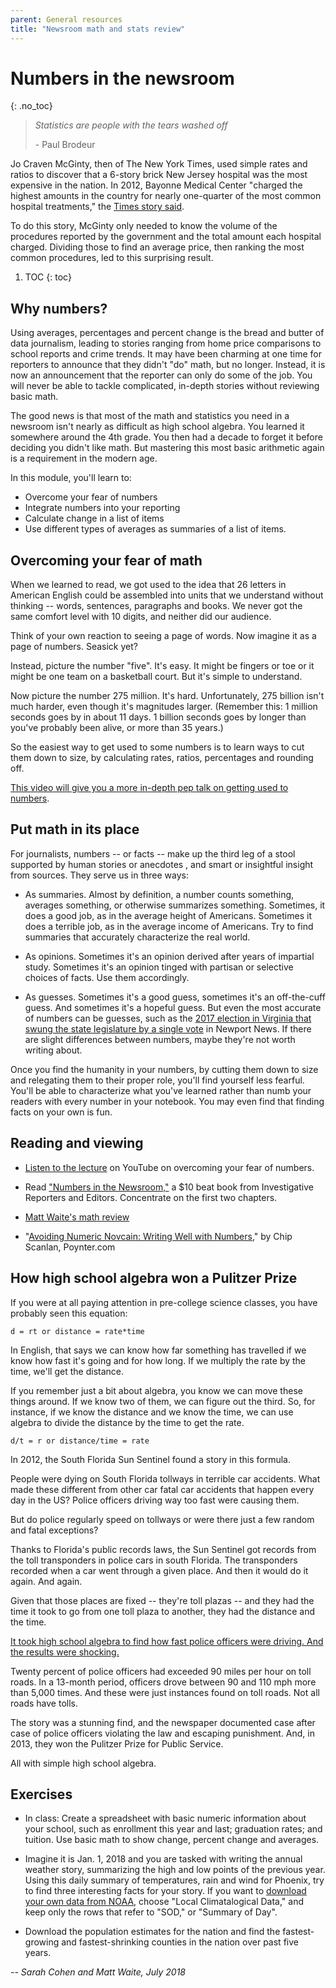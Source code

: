 ```yaml
---
parent: General resources
title: "Newsroom math and stats review"
---
```


# Numbers in the newsroom
{: .no_toc}

>*Statistics are people with the tears washed off*
>
>\- Paul Brodeur

Jo Craven McGinty, then of The New York Times, used simple rates and ratios to discover that a 6-story brick New Jersey hospital was the most expensive in the nation. In 2012, Bayonne Medical Center "charged the highest amounts in the country for nearly one-quarter of the most common hospital treatments," the [Times story said](https://www.nytimes.com/2013/05/17/business/bayonne-medical-center-has-highest-us-billing-rates.html).

To do this story, McGinty only needed to know the volume of the procedures reported by the government and the total amount each hospital charged. Dividing those to find an average price, then ranking the most common procedures, led to this surprising result.

1. TOC
{: toc}


## Why numbers?

Using averages, percentages and percent change is the bread and butter of data journalism, leading to stories ranging from home price comparisons to school reports and crime trends. It may have been charming at one time for reporters to announce that they didn't "do" math, but no longer. Instead, it is now an announcement that the reporter can only do some of the job. You will never be able to tackle complicated, in-depth stories without reviewing basic math.

The good news is that most of the math and statistics you need in a newsroom isn't nearly as difficult as high school algebra. You learned it somewhere around the 4th grade. You then had a decade to forget it before deciding you didn't like math. But mastering this most basic arithmetic again is a requirement in the modern age.

In this module, you'll learn to:

* Overcome your fear of numbers
* Integrate numbers into your reporting
* Calculate change in a list of items
* Use different types of averages as summaries of a list of items.

## Overcoming your fear of math

When we learned to read, we got used to the idea that 26 letters in American English could be assembled into units that we understand without thinking -- words, sentences, paragraphs and books. We never got the same comfort level with 10 digits, and neither did our audience.

Think of your own reaction to seeing a page of words. Now imagine it as a page of numbers. Seasick yet?

Instead, picture the number "five". It's easy. It might be fingers or toe or it might be one team on a basketball court. But it's simple to understand.

Now picture the number 275 million. It's hard. Unfortunately, 275 billion isn't much harder, even though it's magnitudes larger. (Remember this: 1 million seconds goes by in about 11 days. 1 billion seconds goes by longer than you've probably been alive, or more than 35 years.)

So the easiest way to get used to some numbers is to learn ways to cut them down to size, by calculating rates, ratios, percentages and rounding off.

[This video will give you a more in-depth pep talk on getting used to numbers](https://youtu.be/lZjsCycecNc).

## Put math in its place

For journalists, numbers -- or facts -- make up the third leg of a stool supported by human stories or anecdotes , and smart or insightful insight from sources.  They serve us in three ways:

* As summaries. Almost by definition, a number counts something, averages something, or otherwise summarizes something. Sometimes, it does a good job, as in the average height of Americans. Sometimes it does a terrible job, as in the average income of Americans. Try to find summaries that accurately characterize the real world.

* As opinions. Sometimes it's an opinion derived after years of impartial study. Sometimes it's an opinion tinged with partisan or selective choices of facts. Use them accordingly.

* As guesses. Sometimes it's a good guess, sometimes it's an off-the-cuff guess. And sometimes it's a hopeful guess. But even the most accurate of numbers can be guesses, such as the [2017 election in Virginia that swung the state legislature by a single vote](https://www.reuters.com/article/us-usa-politics-virginia/democrat-wins-by-one-vote-in-virginia-legislative-election-recount-idUSKBN1ED2XQ) in Newport News. If there are slight differences between numbers, maybe they're not worth writing about.

Once you find the humanity in your numbers, by cutting them down to size and relegating them to their proper role, you'll find yourself less fearful. You'll be able to characterize what you've learned rather than numb your readers with every number in your notebook. You may even find that finding facts on your own is fun.  

## Reading and viewing

* [Listen to the lecture](https://www.youtube.com/channel/UCjQvhsNMw872Zjyv8aErzmw) on YouTube on overcoming your fear of numbers.

* Read ["Numbers in the Newsroom,"](https://store.ire.org/products/numbers-in-the-newsroom-using-math-and-statistics-in-news-second-edition-e-version) a $10 beat book from Investigative Reporters and Editors. Concentrate on the first two chapters.

* [Matt Waite's math review](https://github.com/mattwaite/MathForBeginningReporters/blob/master/math_and_data_for_beginning_reporting.md)

* "[Avoiding Numeric Novcain: Writing Well with Numbers](https://www.poynter.org/news/avoiding-numeric-novocain-writing-well-numbers)," by Chip Scanlan, Poynter.com

## How high school algebra won a Pulitzer Prize
If you were at all paying attention in pre-college science classes, you have probably seen this equation:

    d = rt or distance = rate*time

In English, that says we can know how far something has travelled if we know how fast it's going and for how long. If we multiply the rate by the time, we'll get the distance.

If you remember just a bit about algebra, you know we can move these things around. If we know two of them, we can figure out the third. So, for instance, if we know the distance and we know the time, we can use algebra to divide the distance by the time to get the rate.

    d/t = r or distance/time = rate

In 2012, the South Florida Sun Sentinel found a story in this formula.

People were dying on South Florida tollways in terrible car accidents. What made these different from other car fatal car accidents that happen every day in the US? Police officers driving way too fast were causing them.

But do police regularly speed on tollways or were there just a few random and fatal exceptions?

Thanks to Florida's public records laws, the Sun Sentinel got records from the toll transponders in police cars in south Florida. The transponders recorded when a car went through a given place. And then it would do it again. And again.

Given that those places are fixed -- they're toll plazas -- and they had the time it took to go from one toll plaza to another, they had the distance and the time.

[It took high school algebra to find how fast police officers were driving. And the results were shocking.](http://www.sun-sentinel.com/news/local/speeding-cops/fl-speeding-cops-20120211,0,3706919.story)

Twenty percent of police officers had exceeded 90 miles per hour on toll roads. In a 13-month period, officers drove between 90 and 110 mph more than 5,000 times. And these were just instances found on toll roads. Not all roads have tolls.

The story was a stunning find, and the newspaper documented case after case of police officers violating the law and escaping punishment. And, in 2013, they won the Pulitzer Prize for Public Service.

All with simple high school algebra.
## Exercises

* In class: Create a spreadsheet with basic numeric information about your school, such as enrollment this year and last; graduation rates; and tuition. Use basic math to show change, percent change and averages.

* Imagine it is Jan. 1, 2018 and you are tasked with writing the annual weather story, summarizing the high and low points of the previous year. Using this  daily summary of temperatures, rain and wind for Phoenix, try to find three interesting facts for your story. If you want to [download your own data from NOAA]( https://www.ncdc.noaa.gov/cdo-web/datasets), choose "Local Climatalogical Data," and keep only the rows that refer to "SOD," or "Summary of Day".

* Download the population estimates for the nation and find the fastest-growing and fastest-shrinking counties in the nation over  past five years.

*-- Sarah Cohen and Matt Waite, July 2018*
